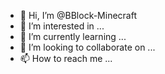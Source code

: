 - 👋 Hi, I’m @BBlock-Minecraft
- 👀 I’m interested in ...
- 🌱 I’m currently learning ...
- 💞️ I’m looking to collaborate on ...
- 📫 How to reach me ...

<!---
BBlock-Minecraft/BBlock-Minecraft is a ✨ special ✨ repository because its `README.md` (this file) appears on your GitHub profile.
You can click the Preview link to take a look at your changes.
--->
